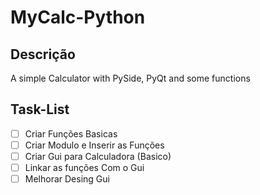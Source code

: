 # MyCalc-Python

## Descrição

A simple Calculator with PySide, PyQt and some functions

## Task-List

- [ ] Criar Funções Basicas
- [ ] Criar Modulo e Inserir as Funções
- [ ] Criar Gui para Calculadora (Basico)
- [ ] Linkar as funções Com o Gui
- [ ] Melhorar Desing Gui
